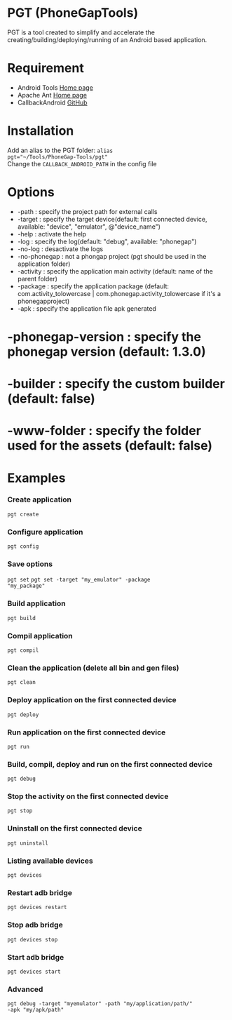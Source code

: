 # PGT (PhoneGapTools) #

PGT is a tool created to simplify and accelerate the creating/building/deploying/running of an Android based application.

# Requirement #
* Android Tools [Home page](http://tools.android.com/)
* Apache Ant [Home page](http://ant.apache.org/)
* CallbackAndroid [GitHub](https://github.com/callback/callback-android)

# Installation #
Add an alias to the PGT folder:
<code>alias pgt="~/Tools/PhoneGap-Tools/pgt"</code>
<br>
Change the <code>CALLBACK_ANDROID_PATH</code> in the config file

# Options #
* -path : specify the project path for external calls
* -target : specify the target device(default: first connected device, available: "device", "emulator", @"device_name")
* -help : activate the help
* -log : specify the log(default: "debug", available: "phonegap")
* -no-log : desactivate the logs
* -no-phonegap : not a phongap project (pgt should be used in the application folder)
* -activity : specify the application main activity (default: name of the parent folder)
* -package : specify the application package (default: com.activity_tolowercase | com.phonegap.activity_tolowercase if it's a phonegapproject)
* -apk : specify the application file apk generated
# -phonegap-version : specify the phonegap version (default: 1.3.0)
# -builder : specify the custom builder (default: false)
# -www-folder : specify the folder used for the assets (default: false)

# Examples #

### Create application ###
<code>pgt create</code>

### Configure application ###
<code>pgt config</code>

### Save options ###
<code>pgt set</code>
<code>pgt set -target "my_emulator" -package "my_package"</code>

### Build application ###
<code>pgt build</code>

### Compil application ###
<code>pgt compil</code>

### Clean the application (delete all bin and gen files) ###
<code>pgt clean</code>

### Deploy application on the first connected device ###
<code>pgt deploy</code>

### Run application on the first connected device ###
<code>pgt run</code>

### Build, compil, deploy and run on the first connected device ###
<code>pgt debug</code>

### Stop the activity on the first connected device ###
<code>pgt stop</code>

### Uninstall on the first connected device ###
<code>pgt uninstall</code>

### Listing available devices ###
<code>pgt devices</code>

### Restart adb bridge ###
<code>pgt devices restart</code>

### Stop adb bridge ###
<code>pgt devices stop</code>

### Start adb bridge ###
<code>pgt devices start</code>

### Advanced ###
<code>pgt debug -target "myemulator" -path "my/application/path/" -apk "my/apk/path"</code>